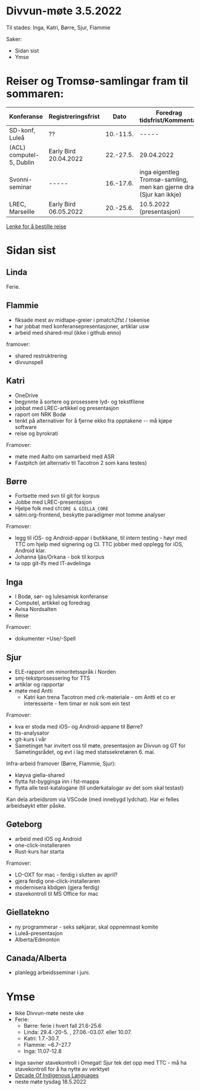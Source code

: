 # Divvun-møte 3.5.2022

Til stades: Inga, Katri, Børre, Sjur, Flammie

Saker:
* Sidan sist
* Ymse

# Reiser og Tromsø-samlingar fram til sommaren:

| Konferanse | Registreringsfrist | Dato            | Foredrag tidsfrist/Kommentar
| ---------- | ------------------ | --------------  | ------------------
| SD-konf, Luleå      | ?? | 10.-11.5. | -----
| (ACL) computel-5, Dublin  | Early Bird 20.04.2022 | 22.-27.5. | 29.04.2022
| Svonni-seminar      | -----                 | 16.-17.6. | inga eigentleg Tromsø-samling, men kan gjerne dra (Sjur kan ikkje)
| LREC, Marseille     | Early Bird 06.05.2022 | 20.-25.6. | 10.5.2022 (presentasjon)

[Lenke for å bestille reise](https://intranett.uit.no/intranett/vis-artikkel/685882/informasjon_om_reisebestilling?p_dimension_id=265636&p_menu=42374)

# Sidan sist

## Linda

Ferie.

## Flammie
* fiksade mest av midtape-greier i pmatch2fst / tokenise 
* har jobbat med konferansepresentasjoner, artiklar usw
* arbeid med shared-mul (ikke i github enno)

framover:

* shared restruktrering
* divvunspell

## Katri
* OneDrive
* begynnte å sortere og prosessere lyd- og tekstfilene
* jobbat med LREC-artikkel og presentasjon
* raport om NRK Bodø
* tenkt på alternativer for å fjerne ekko fra opptakene -- må kjøpe software
* reise og byrokrati

Framover:
* møte med Aalto om samarbeid med ASR
* Fastpitch (et alternativ til Tacotron 2 som kans testes)

## Børre

* Fortsette med svn til git for korpus
* Jobbe med LREC-presentasjon
* Hjelpe folk med `GTCORE & GIELLA_CORE`
* sátni.org-frontend, beskytte paradigmer mot tomme analyser

Framover:

* legg til iOS- og Android-appar i butikkane, til intern testing - høyr med TTC
  om hjelp med signering og CI. TTC jobber med opplegg for iOS, Android klar.
* Johanna Ijäs/Orkana - bok til korpus
* ta opp git-lfs med IT-avdelinga

## Inga
* I Bodø, sør- og lulesamisk konferanse
* Computel, artikkel og foredrag
* Avisa Nordsalten
* Reise

Framover:
- dokumenter +Use/-Spell

## Sjur
- ELE-rapport om minoritetsspråk i Norden
- smj-tekstprosessering for TTS
- artiklar og rapportar
- møte med Antti
    - Katri kan trena Tacotron med crk-materiale - om Antti et co er interesserte - fem timar er nok som ein test

Framover:
- kva er stoda med iOS- og Android-appane til Børre?
- tts-analysator
- git-kurs i vår
- Sametinget har invitert oss til møte, presentasjon av Divvun og GT
  for Sametingsrådet, og evt i lag med statssekretæren 6. mai.

Infra-arbeid framover (Børre, Flammie, Sjur):

- kløyva giella-shared
- flytta fst-bygginga inn i fst-mappa
- flytta alle test-katalogane (til underkatalogar av det som skal testast)

Kan dela arbeidsrom via VSCode (med innebygd lydchat). Har ei felles arbeidsøykt etter påske.

## Gøteborg
- arbeid med iOS og Android
- one-click-installeraren
- Rust-kurs har starta

Framover:
- LO-OXT for mac - ferdig i slutten av april?
- gjera ferdig one-click-installeraren
- modernisera kbdgen (gjera ferdig)
- stavekontroll til MS Office for mac

## Giellatekno
- ny programmerar - seks søkjarar, skal oppnemnast komite
- Luleå-presentasjon
- Alberta/Edmonton

## Canada/Alberta
- planlegg arbeidsseminar i juni.

# Ymse
- Ikke Divvun-møte neste uke
- Ferie:
    - Børre: ferie i hvert fall 21.6-25.6
    - Linda: 29.4.-20-5. , 27.06.-03.07. eller 10.07.
    - Katri: 1.7.-30.7.
    - Flammie: ~6.7–27.7
    - Inga: 11.07-12.8
* Inga savner stavekontroll i Omegat! Sjur tek det opp med TTC - må ha stavekontroll
  for å ha nytte av verktyet
* [Decade Of Indigenous Languages](https://fpcc.ca/stories/the-decade-of-indigenous-languages/)
* neste møte tysdag 18.5.2022
